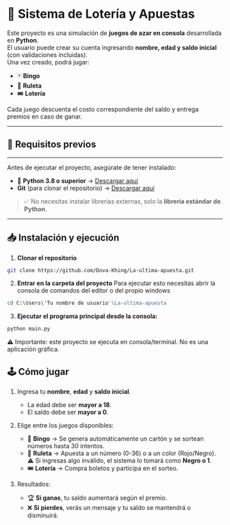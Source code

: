 # 🎲 Sistema de Lotería y Apuestas  

Este proyecto es una simulación de **juegos de azar en consola** desarrollada en **Python**.  
El usuario puede crear su cuenta ingresando **nombre, edad y saldo inicial** (con validaciones incluidas).  
Una vez creado, podrá jugar:  

- 🃏 **Bingo**  
- 🎰 **Ruleta**  
- 🎟️ **Lotería**  

Cada juego descuenta el costo correspondiente del saldo y entrega premios en caso de ganar.  

---

## 📌 Requisitos previos  
---
Antes de ejecutar el proyecto, asegúrate de tener instalado:  

- 🐍 **Python 3.8 o superior** → [Descargar aquí](https://www.python.org/downloads/)  
- **Git** (para clonar el repositorio) → [Descargar aquí](https://git-scm.com/downloads)  

> ✅ No necesitas instalar librerías externas, solo la **librería estándar de Python**.  

---

## 📥 Instalación y ejecución  

1. **Clonar el repositorio**  
```bash
git clone https://github.com/Dova-Khing/La-ultima-apuesta.git 
```

2. **Entrar en la carpeta del proyecto**
Para ejecutar esto necesitas abrir la consola de comandos del editor o del propio windows 
```bash
cd C:\Users\'Tu nombre de usuario'\La-ultima-apuesta
```

3. **Ejecutar el programa principal desde la consola:**
```bash
python main.py 
```
⚠️ Importante: este proyecto se ejecuta en consola/terminal. No es una aplicación gráfica.

## 🕹️ Cómo jugar

1. Ingresa tu **nombre**, **edad** y **saldo inicial**.
   - La edad debe ser **mayor a 18**.
   - El saldo debe ser **mayor a 0**.

2. Elige entre los juegos disponibles:

   - 🎲 **Bingo** → Se genera automáticamente un cartón y se sortean números hasta 30 intentos.  
   - 🎡 **Ruleta** → Apuesta a un número (0-36) o a un color (Rojo/Negro).  
     ⚠️ Si ingresas algo inválido, el sistema lo tomará como **Negro o 1**.  
   - 🎟️ **Lotería** → Compra boletos y participa en el sorteo.  

3. Resultados:
   - 🏆 **Si ganas**, tu saldo aumentará según el premio.  
   - ❌ **Si pierdes**, verás un mensaje y tu saldo se mantendrá o disminuirá.  